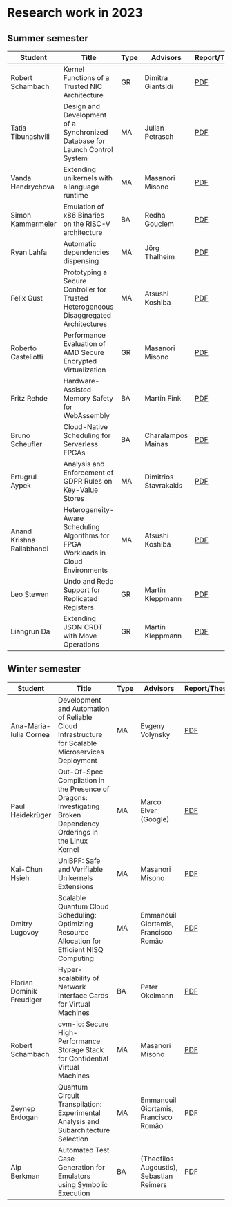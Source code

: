 # Research work in 2023

## Summer semester

| Student            | Title                                                                                 | Type | Advisors          | Report/Thesis                                                                                                         | Presentation                                                                                                           |
| ------------------ | ------------------------------------------------------------------------------------- | ---- | ----------------- | --------------------------------------------------------------------------------------------------------------------- | ---------------------------------------------------------------------------------------------------------------------- |
| Robert Schambach   | Kernel Functions of a Trusted NIC Architecture                                        | GR   | Dimitra Giantsidi | [PDF](summer/docs/gr_schambach_kernel_functions_of_a_trusted_nic_architecture.pdf)                                    | [PDF](summer/talks/gr_schambach_kernel_functions_of_a_trusted_nic_architecture.pdf)                                    |
| Tatia Tibunashvili | Design and Development of a Synchronized Database for Launch Control System           | MA   | Julian Petrasch   | [PDF](summer/docs/msc_tibunashvili_design_and_development_of_a_synchronized_database_for_launch_control_system.pdf)   | [PDF](summer/talks/msc_tibunashvili_design_and_development_of_a_synchronized_database_for_launch_control_system.pdf)   |
| Vanda Hendrychova  | Extending unikernels with a language runtime                                          | MA   | Masanori Misono   | [PDF](summer/docs/msc_hendrychova_extending_unikernel_with_a_language_runtime.pdf)                                    | [PDF](summer/talks/msc_hendrychova_extending_unikernel_with_a_language_runtime.pdf)                                    |
| Simon Kammermeier  | Emulation of x86 Binaries on the RISC-V architecture                                  | BA   | Redha Gouciem     | [PDF](summer/docs/bsc_kammermeier_emulation_of_x86_binaries_on_the_riscv_architecture.pdf)                            | [PDF](summer/talks/bsc_kammermeier_emulation_of_x86_binaries_on_the_riscv_architecture.pdf)                            |
| Ryan Lahfa         | Automatic dependencies dispensing                                           | MA   | Jörg Thalheim     | [PDF](summer/docs/internship_lahfa_buildxyz_automatic_ondemand_dependency_dispenser.pdf)                            | [PDF](summer/talks/internship_lahfa_buildxyz_automatic_ondemand_dependency_dispenser.pdf)                            |
| Felix Gust         | Prototyping a Secure Controller for Trusted Heterogeneous Disaggregated Architectures | MA   | Atsushi Koshiba   | [PDF](summer/docs/msc_gust_prototyping_a_secure_controller_for_trusted_heterogeneous_disaggregated_architectures.pdf) | [PDF](summer/talks/msc_gust_prototyping_a_secure_controller_for_trusted_heterogeneous_disaggregated_architectures.pdf) |
| Roberto Castellotti | Performance Evaluation of AMD Secure Encrypted Virtualization                        | GR   | Masanori Misono       | [PDF](summer/docs/gr_castellotti_performance_valuation_of_AMD_secure_encrypted_virtualization.pdf)                  |                                                                                                                      |
| Fritz Rehde         | Hardware-Assisted Memory Safety for WebAssembly                                      | BA   | Martin Fink           | [PDF](summer/docs/bsc_rehde_hardware_assisted_memory_safety_for_webassembly.pdf)                                    | [PDF](summer/talks/bsc_rehde_hardware_assisted_memory_safety_for_webassembly.pdf)                                    |
| Bruno Scheufler     | Cloud-Native Scheduling for Serverless FPGAs                                         | BA   | Charalampos Mainas    | [PDF](summer/docs/bsc_scheufler_cloud_native_scheduling_for_serverless_fpgas.pdf)                                   | [PDF](summer/talks/bsc_scheufler_cloud_native_scheduling_for_serverless_fpgas)                                       |
| Ertugrul Aypek      | Analysis and Enforcement of GDPR Rules on Key-Value Stores                           | MA   | Dimitrios Stavrakakis | [PDF](summer/docs/msc_aypek_analysis_and_enforcement_of_gdpr_rules_on_key_value_stores.pdf)                         | [PDF](summer/talks/msc_aypek_analysis_and_enforcement_of_gdpr_rules_on_key_value_stores.pdf)                         |
| Anand Krishna Rallabhandi| Heterogeneity-Aware Scheduling Algorithms for FPGA Workloads in Cloud Environments | MA   | Atsushi Koshiba    | [PDF](summer/docs/msc_rallabhandi_heterogeneity_aware_scheduling_algorithms_for_fpga_workloads_in_cloud_environments.pdf) | [PDF](summer/talks/msc_rallabhandi_heterogeneity_aware_scheduling_algorithms_for_fpga_workloads_in_cloud_environments.pdf) |
| Leo Stewen          | Undo and Redo Support for Replicated Registers                              | GR   | Martin Kleppmann  | [PDF](summer/docs/gr_stewen_undo_and_redo_support_for_replicated_registers.pdf)                                     | [PDF](summer/talks/gr_stewen_undo_and_redo_support_for_replicated_registers.pdf)                                     |
| Liangrun Da | Extending JSON CRDT with Move Operations | GR | Martin Kleppmann | [PDF](summer/docs/gr_liangrunda_extending_JSON_CRDT_with_move_operations.pdf) | [PDF](summer/talks/gr_liangrunda_extending_JSON_CRDT_with_move_operations.pdf) |


## Winter semester
| Student            | Title                                                                                 | Type | Advisors          | Report/Thesis                                                                                                         | Presentation                                                                                                           |
| ------------------ | ------------------------------------------------------------------------------------- | ---- | ----------------- | --------------------------------------------------------------------------------------------------------------------- | ---------------------------------------------------------------------------------------------------------------------- |
| Ana-Maria-Iulia Cornea | Development and Automation of Reliable Cloud Infrastructure for Scalable Microservices Deployment | MA   | Evgeny Volynsky | [PDF](winter/docs/msc_cornea_development_and_automation_of_reliable_cloud_infrastructure_for_scalable_microservices_deployment.pdf)                                    | [PDF](winter/talks/msc_cornea_development_and_automation_of_reliable_cloud_infrastructure_for_scalable_microservices_deployment.pdf) |
| Paul Heidekrüger | Out-Of-Spec Compilation in the Presence of Dragons: Investigating Broken Dependency Orderings in the Linux Kernel | MA   | Marco Elver (Google) | [PDF](winter/docs/msc_paulhdk_out_of_spec_compilation_in_the_presence_of_dragons.pdf)                                    | [PDF](winter/talks/msc_paulhdk_out_of_spec_compilation_in_the_presence_of_dragons.pdf) |
| Kai-Chun Hsieh | UniBPF: Safe and Verifiable Unikernels Extensions | MA   | Masanori Misono | [PDF](winter/docs/msc_hsieh_unibpf_safe_and_verifiable_unikernels_extensions.pdf)                                    | [PDF](winter/talks/msc_hsieh_unibpf_safe_and_verifiable_unikernels_extensions.pdf) |
| Dmitry Lugovoy | Scalable Quantum Cloud Scheduling: Optimizing Resource Allocation for Efficient NISQ Computing | MA   | Emmanouil Giortamis, Francisco Romão | [PDF](winter/docs/msc_lugovoy_scalable_quantum_cloud_scheduling.pdf)                                    | [PDF](winter/talks/msc_lugovoy_scalable_quantum_cloud_scheduling.pdf) |
| Florian Dominik Freudiger | Hyper-scalability of Network Interface Cards for Virtual Machines              | BA   | Peter Okelmann    | [PDF](winter/docs/bsc_freudiger_hyper_scalability_of_network_interface_cards_for_virtual_machines.pdf) | [PDF](winter/talks/bsc_freudiger_hyper_scalability_of_network_interface_cards_for_virtual_machines.pdf) |
| Robert Schambach   | cvm-io: Secure High-Performance Storage Stack for Confidential Virtual Machines | MA   | Masanori Misono | [PDF](winter/docs/msc_scha_cvm-io_secure_high_performance_storage_stack_for_confidential_virtual_machines.pdf)                                    | [PDF](winter/talks/msc_scha_cvm-io_secure_high_performance_storage_stack_for_confidential_virtual_machines.pdf)                                    |
| Zeynep Erdogan | Quantum Circuit Transpilation: Experimental Analysis and Subarchitecture Selection | MA   | Emmanouil Giortamis, Francisco Romão | [PDF](winter/docs/msc_erdogan_quantum_circuit_transpilation_experimental_analysis_and_subarchitecture_selection.pdf)                                    | [PDF](winter/talks/msc_erdogan_quantum_circuit_transpilation_experimental_analysis_and_subarchitecture_selection.pdf) |
| Alp Berkman | Automated Test Case Generation for Emulators using Symbolic Execution | BA   | (Theofilos Augoustis), Sebastian Reimers | [PDF](winter/docs/bsc_berkman_automated_test_case_generation_for_emulators_using_symbolic_execution.pdf) | [PDF](winter/talks/bsc_berkman_automated_test_case_generation_for_emulators_using_symbolic_execution.pdf) |

